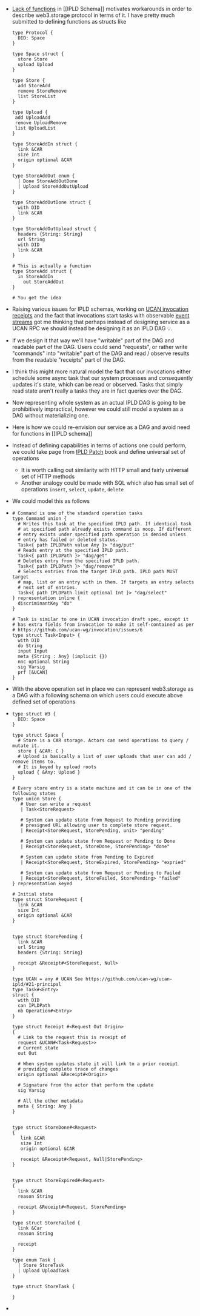 - [Lack of functions](https://github.com/ipld/ipld/issues/263) in [[IPLD Schema]] motivates workarounds in order to describe web3.storage protocol in terms of it. I have pretty much submitted to defining functions as structs like
  
  ```ipldsch
  type Protocol {
    DID: Space
  }
  
  type Space struct {
    store Store
    upload Upload
  }
  
  type Store {
    add StoreAdd
    remove StoreRemove
    list StoreList
  }
  
  type Upload {
   add UploadAdd
   remove UploadRemove
   list UploadList
  }
  
  type StoreAddIn struct {
    link &CAR
    size Int
    origin optional &CAR
  }
  
  type StoreAddOut enum {
    | Done StoreAddOutDone 
    | Upload StoreAddOutUpload
  }
  
  type StoreAddOutDone struct {
    with DID
    link &CAR
  }
  
  type StoreAddOutUpload struct {
    headers {String: String}
    url String
    with DID
    link &CAR
  }
  
  # This is actually a function
  type StoreAdd struct {
  	in StoreAddIn
      out StoreAddOut
  }
  
  # You get the idea
  ```
- Raising various issues for IPLD schemas, working on [UCAN invocation receipts](https://github.com/web3-storage/ucanto/issues/151) and the fact that invocations start tasks with observable [event streams](https://github.com/web3-storage/w3infra/issues/117) got me thinking that perhaps instead of designing service as a UCAN RPC we should instead be designing it as an IPLD DAG 💡.
- If we design it that way we'll have "writable" part of the DAG and readable part of the DAG. Users could send "requests", or rather write "commands" into "writable" part of the DAG and read / observe results from the readable "receipts" part of the DAG.
- I think this might more natural model the fact that our invocations either schedule some async task that our system processes and consequently updates it's state, which can be read or observed. Tasks that simply read state aren't really a tasks they are in fact queries over the DAG.
- Now representing whole system as an actual IPLD DAG is going to be prohibitively impractical, however we could still model a system as a DAG without materializing one.
- Here is how we could re-envision our service as a DAG and avoid need for functions in [[IPLD schema]]
- Instead of defining capabilities in terms of actions one could perform, we could take page from [IPLD Patch](https://ipld.io/specs/patch/fixtures/fixtures-1/) book and define universal set of operations
	- It is worth calling out similarity with HTTP small and fairly universal set of HTTP methods
	- Another analogy could be made with SQL which also has small set of operations `insert`, `select`, `update`, `delete`
- We could model this as follows
- ```ipldsch
  # Command is one of the standard operation tasks
  type Command union {
    # Writes this task at the specified IPLD path. If identical task
    # at specified path already exists command is noop. If different
    # entry exists under specified path operation is denied unless
    # entry has failed or deleted status.
    Task<{ path IPLDPath value Any }> "dag/put"
    # Reads entry at the specified IPLD path.
    Task<{ path IPLDPath }> "dag/get"
    # Deletes entry from the specified IPLD path. 
    Task<{ path IPLDPath }> "dag/remove"
    # Selects entries from the target IPLD path. IPLD path MUST target
    # map, list or an entry with in them. If targets an entry selects
    # next set of entries.
    Task<{ path IPLDPath limit optional Int }> "dag/select"
  } representation inline {
    discriminantKey "do"
  }
  
  # Task is similar to one in UCAN invocation draft spec, except it
  # has extra fields from invocation to make it self-contained as per
  # https://github.com/ucan-wg/invocation/issues/6
  type struct Task<Input> {
    with DID
    do String
    input Input
    meta {String : Any} (implicit {})
    nnc optional String
    sig Varsig
    prf [&UCAN]
  }
  ```
- With the above operation set in place we can represent web3.storage as a DAG with a following schema on which users could execute above defined set of operations
- ```ipldsch
  type struct W3 {
    DID: Space
  }
  
  type struct Space {
    # Store is a CAR storage. Actors can send operations to query / mutate it.
    store { &CAR: C }
    # Upload is basically a list of user uploads that user can add / remove items to.
    # It is keyed by upload roots
    upload { &Any: Upload }
  }
  
  # Every store entry is a state machine and it can be in one of the following states
  type union Store {
     # User can write a request
     | Task<StoreRequest>
     
     # System can update state from Request to Pending providing
     # presigned URL allowing user to complete store request.
     | Receipt<StoreRequest, StorePending, unit> "pending"
     
     # System can update state from Request or Pending to Done
     | Receipt<StoreRequest, StoreDone, StorePending> "done"
     
     # System can update state from Pending to Expired
     | Receipt<StoreRequest, StoreExpired, StorePending> "expried"
     
     # System can update state from Request or Pending to Failed
     | Receipt<StoreRequest, StoreFailed, StorePending> "failed"
  } representation keyed
  
  # Initial state
  type struct StoreRequest {
    link &CAR
    size Int
    origin optional &CAR
  }
  
  
  type struct StorePending {
    link &CAR
    url String
    headers {String: String}
    
    receipt &Receipt#<StoreRequest, Null>
  }
  
  type UCAN = any # UCAN See https://github.com/ucan-wg/ucan-ipld/#21-principal
  type Task#<Entry>
  struct {
    with DID
    can IPLDPath
    nb Operation#<Entry>
  }
  
  type struct Receipt #<Request Out Origin>
  {
    # Link to the request this is receipt of
    request &UCAN#<Task<Request>>
    # Current state
    out Out
    
    # When system updates state it will link to a prior receipt
    # providing complete trace of changes
    origin optional &Receipt#<Origin>
  
    # Signature from the actor that perform the update
    sig Varsig
  
    # All the other metadata
    meta { String: Any }
  }
  
  
  type struct StoreDone#<Request>
  {
     link &CAR
     size Int
     origin optional &CAR
     
     receipt &Receipt#<Request, Null|StorePending>
  }
  
  
  type struct StoreExpired#<Request>
  {
    link &CAR
    reason String
    
    receipt &Receipt#<Request, StorePending>
  }
  
  type struct StoreFailed {
    link &Car
    reason String
    
    receipt
  }
  
  type enum Task {
    | Store StoreTask
    | Upload UploadTask
  }
  
  type struct StoreTask {
  
  }
  ```
-